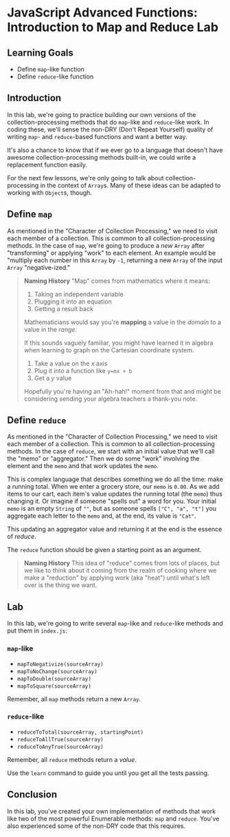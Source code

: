 # JavaScript Advanced Functions: Introduction to Map and Reduce Lab

## Learning Goals

- Define `map`-like function
- Define `reduce`-like function

## Introduction

In this lab, we're going to practice building our own versions of the
collection-processing methods that do `map`-like and `reduce`-like work. In
coding these, we'll sense the non-DRY (Don't Repeat Yourself) quality of
writing `map`- and `reduce`-based functions and want a better way.

It's also a chance to know that if we ever go to a language that doesn't have
awesome collection-processing methods built-in, we could write a replacement
function easily.

For the next few lessons, we're only going to talk about collection-processing
in the context of `Array`s. Many of these ideas can be adapted to working with
`Object`s, though.

## Define `map`

As mentioned in the "Character of Collection Processing," we need to visit each
member of a collection. This is common to all collection-processing methods. In
the case of `map`, we're going to produce a _new_ `Array` after "transforming"
or applying "work" to each element. An example would be "multiply each number
in this `Array` by `-1`, returning a new `Array` of the input `Array`
"negative-ized."

> **Naming History** "Map" comes from mathematics where it means:
>
> 1. Taking an independent variable
> 2. Plugging it into an equation
> 3. Getting a result back
>
> Mathematicians would say you're **mapping** a value in the _domain_ to a
> value in the _range_.
>
> If this sounds vaguely familiar, you might have learned it in algebra when
> learning to graph on the Cartesian coordinate system.
>
> 1. Take a value on the _x_ axis
> 2. Plug it into a function like `y=mx + b`
> 3. Get a _y_ value
>
> Hopefully you're having an "Ah-hah!" moment from that and might be
> considering sending your algebra teachers a thank-you note.

## Define `reduce`

As mentioned in the "Character of Collection Processing," we need to visit
each member of a collection. This is common to all collection-processing
methods. In the case of `reduce`, we start with an initial value that we'll
call the "memo" or "aggregator." Then we do some "work" involving the element
and the `memo` and that work updates the `memo`.

This is complex language that describes something we do all the time: make a
running total. When we enter a grocery store, our `memo` is `0.00`. As we add
items to our cart, each item's value updates the running total (the `memo`)
thus changing it. Or imagine if someone "spells out" a word for you. Your
initial `memo` is an empty `String` of `""`, but as someone spells `["C",
"a", "t"]` you aggregate each letter to the `memo` and, at the end, its value
is `"Cat"`.

This updating an aggregator value and returning it at the end is the essence
of _reduce_.

The `reduce` function should be given a starting point as an argument.

> **Naming History** This idea of "reduce" comes from lots of places, but we
> like to think about it coming from the realm of cooking where we make a
> "reduction" by applying work (aka "heat") until what's left over is the thing
> we want.

## Lab

In this lab, we're going to write several `map`-like and `reduce`-like
methods and put them in `index.js`:

### `map`-like

- `mapToNegativize(sourceArray)`
- `mapToNoChange(sourceArray)`
- `mapToDouble(sourceArray)`
- `mapToSquare(sourceArray)`

Remember, all `map` methods return a new `Array`.

### `reduce`-like

- `reduceToTotal(sourceArray, startingPoint)`
- `reduceToAllTrue(sourceArray)`
- `reduceToAnyTrue(sourceArray)`

Remember, all `reduce` methods return a _value_.

Use the `learn` command to guide you until you get all the tests passing.

## Conclusion

In this lab, you've created your own implementation of methods that work like
two of the most powerful Enumerable methods: `map` and `reduce`. You've also
experienced some of the non-DRY code that this requires.

